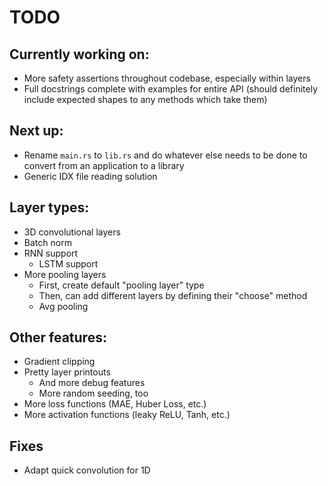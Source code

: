 # TODO

## Currently working on:

-   More safety assertions throughout codebase, especially within layers
-   Full docstrings complete with examples for entire API (should definitely include expected shapes to any methods which take them)

## Next up:

-   Rename `main.rs` to `lib.rs` and do whatever else needs to be done to convert from
    an application to a library
-   Generic IDX file reading solution

## Layer types:

-   3D convolutional layers
-   Batch norm
-   RNN support
    -   LSTM support
-   More pooling layers
    -   First, create default "pooling layer" type
    -   Then, can add different layers by defining their "choose" method
    -   Avg pooling

## Other features:

-   Gradient clipping
-   Pretty layer printouts
    -   And more debug features
    -   More random seeding, too
-   More loss functions (MAE, Huber Loss, etc.)
-   More activation functions (leaky ReLU, Tanh, etc.)

## Fixes

-   Adapt quick convolution for 1D
